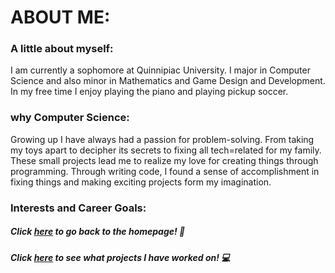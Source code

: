 # ABOUT ME:

### A little about myself:
I am currently a sophomore at Quinnipiac University. I major in Computer Science and also minor in Mathematics and Game Design and Development. In my free time I enjoy playing the piano and playing pickup soccer.

### why Computer Science:
Growing up I have always had a passion for problem-solving. From taking my toys apart to decipher its secrets to fixing all tech=related for my family. These small projects lead me to realize my love for creating things through programming. Through writing code, I found a sense of accomplishment in fixing things and making exciting projects form my imagination.

### Interests and Career Goals:


##### Click [here](./index.md) to go back to the homepage! :partying_face:

##### Click [here](./projects.md) to see what projects I have worked on!   :computer:
